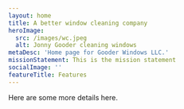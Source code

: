 ```yaml
---
layout: home
title: A better window cleaning company
heroImage:
  src: /images/wc.jpeg
  alt: Jonny Gooder cleaning windows
metaDesc: 'Home page for Gooder Windows LLC.'
missionStatement: This is the mission statement
socialImage: ''
featureTitle: Features
---
```


Here are some more details here.
